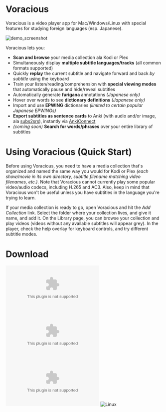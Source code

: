 # Voracious

Voracious is a video player app for Mac/Windows/Linux with special features for studying foreign languages (esp. Japanese).

![demo_screenshot](https://user-images.githubusercontent.com/105996053/181633114-92cbb597-52c8-44a5-a45c-bb0924733d90.jpg)

Voracious lets you:
- **Scan and browse** your media collection ala Kodi or Plex
- Simultaneously display **multiple subtitle languages/tracks** (all common formats supported)
- Quickly **replay** the current subtitle and navigate forward and back *by subtitle* using the keyboard
- Train your listen/reading/comprehension with **special viewing modes** that automatically pause and hide/reveal subtitles
- Automatically generate **furigana** annotations _(Japanese only)_
- Hover over words to see **dictionary definitions** _(Japanese only)_
- Import and use **EPWING** dictionaries _(limited to certain popular Japanese EPWINGs)_
- **Export subtitles as sentence cards** to Anki (with audio and/or image, ala [subs2srs](http://subs2srs.sourceforge.net/)), instantly via [AnkiConnect](https://ankiweb.net/shared/info/2055492159)
- _(coming soon)_ **Search for words/phrases** over your entire library of subtitles

# Using Voracious (Quick Start)

Before using Voracious, you need to have a media collection that's organized and named the same way you would for Kodi or Plex _(each show/movie in its own directory, subtitle filename matching video filenames, etc.)_. Note that Voracious cannot currently play some popular video/audio codecs, including H.265 and AC3. Also, keep in mind that Voracious won't be useful unless you have subtitles in the language you're trying to learn.

If your media collection is ready to go, open Voracious and hit the *Add Collection* link. Select the folder where your collection lives, and give it name, and add it. On the Library page, you can browse your collection and play videos (videos without any available subtitles will appear grey). In the player, check the help overlay for keyboard controls, and try different subtitle modes.


# Download
![Mac-arm64](https://github.com/artemmezh/voraciousUpgrade/releases/download/0.7.1/Voracious-0.7.1-arm64-mac.zip)
![Mac](https://github.com/artemmezh/voraciousUpgrade/releases/download/0.7.1/Voracious-0.7.1-mac.zip)
![Windows](https://github.com/artemmezh/voraciousUpgrade/releases/download/0.7.1/Voracious.Setup.0.7.1.exe)
![Linux](https://github.com/artemmezh/voraciousUpgrade/releases/download/0.7.1/Voracious-0.7.1.AppImage)
